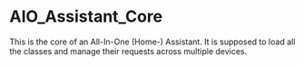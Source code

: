 # AIO_Assistant_Core
This is the core of an All-In-One (Home-) Assistant. It is supposed to load all the classes and manage their requests across multiple devices.
